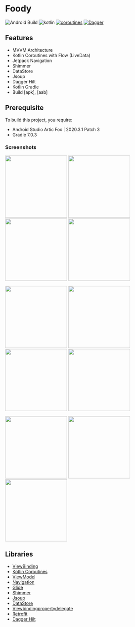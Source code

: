 # Foody

![Android Build](https://github.com/Ezike/Baking-App-Kotlin/workflows/Android%20Build/badge.svg) ![kotlin](https://img.shields.io/badge/Kotlin-1.4.xx-blue) [![coroutines](https://img.shields.io/badge/Kotlin-Coroutines-orange)](https://developer.android.com/kotlin/coroutines) [![Dagger](https://img.shields.io/badge/Dagger-Hilt-orange)](https://dagger.dev/hilt)

## Features
* MVVM Architecture
* Kotlin Coroutines with Flow (LiveData)
* Jetpack Navigation
* Shimmer
* DataStore
* Jsoup
* Dagger Hilt
* Kotlin Gradle
* Build [apk], [aab]

## Prerequisite
To build this project, you require:
- Android Studio Artic Fox | 2020.3.1 Patch 3
- Gradle 7.0.3

### Screenshots
<img src="https://github.com/e444er/Foody/blob/master/app/src/main/res/drawable/q0.jpg" width="200" /> <img src="https://github.com/e444er/Foody/blob/master/app/src/main/res/drawable/q3.jpg" width="200" /><img src="https://github.com/e444er/Foody/blob/master/app/src/main/res/drawable/q4.jpg" width="200" /> <img src="https://github.com/e444er/Foody/blob/master/app/src/main/res/drawable/q5.jpg" width="200" />

<img src="https://github.com/e444er/Foody/blob/master/app/src/main/res/drawable/q1.jpg" width="200" /> <img src="https://github.com/e444er/Foody/blob/master/app/src/main/res/drawable/q2.jpg" width="200" /><img src="https://github.com/e444er/Foody/blob/master/app/src/main/res/drawable/q6.jpg" width="200" /> <img src="https://github.com/e444er/Foody/blob/master/app/src/main/res/drawable/q7.jpg" width="200" />

<img src="https://github.com/e444er/Foody/blob/master/app/src/main/res/drawable/q8.jpg" width="200" /> <img src="https://github.com/e444er/Foody/blob/master/app/src/main/res/drawable/q9.jpg" width="200" /><img src="https://github.com/e444er/Foody/blob/master/app/src/main/res/drawable/q9.jpg" width="200" />

## Libraries
*   [ViewBinding](https://github.com/androidbroadcast/ViewBindingPropertyDelegate)
*   [Kotlin Coroutines](https://github.com/Kotlin/kotlinx.coroutines)
*   [ViewModel](https://developer.android.com/topic/libraries/architecture/viewmodel)
*   [Navigation](https://github.com/topics/android-navigation-component)
*   [Glide](https://github.com/bumptech/glide)
*   [Shimmer](https://github.com/facebook/shimmer-android)
*   [Jsoup](https://github.com/jhy/jsoup)
*   [DataStore](https://android-developers.googleblog.com/2020/09/prefer-storing-data-with-jetpack.html)
*   [Viewbindingpropertydelegate](https://github.com/androidbroadcast/ViewBindingPropertyDelegate)
*   [Retrofit](https://square.github.io/retrofit/)
*   [Dagger Hilt](https://dagger.dev/hilt)
